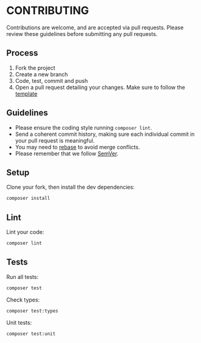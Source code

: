 # CONTRIBUTING

Contributions are welcome, and are accepted via pull requests.
Please review these guidelines before submitting any pull requests.

## Process

1. Fork the project
2. Create a new branch
3. Code, test, commit and push
4. Open a pull request detailing your changes. Make sure to follow the [template](.github/PULL_REQUEST_TEMPLATE.md)

## Guidelines

* Please ensure the coding style running `composer lint`.
* Send a coherent commit history, making sure each individual commit in your pull request is meaningful.
* You may need to [rebase](https://git-scm.com/book/en/v2/Git-Branching-Rebasing) to avoid merge conflicts.
* Please remember that we follow [SemVer](http://semver.org/).

## Setup

Clone your fork, then install the dev dependencies:
```bash
composer install
```
## Lint

Lint your code:
```bash
composer lint
```
## Tests

Run all tests:
```bash
composer test
```

Check types:
```bash
composer test:types
```

Unit tests:
```bash
composer test:unit
```
